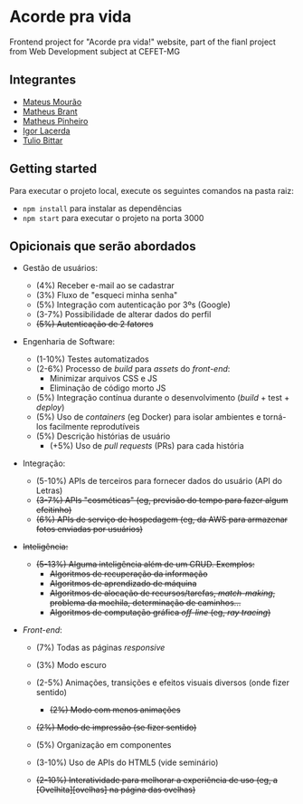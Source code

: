 # Acorde pra vida

Frontend project for "Acorde pra vida!" website, part of the fianl project from Web Development subject at CEFET-MG

## Integrantes

- [Mateus Mourão](https://github.com/mmdfmateus)
- [Matheus Brant](https://github.com/matheusBrant)
- [Matheus Pinheiro](https://github.com/MatheusPinheirodeSouza1)
- [Igor Lacerda](https://github.com/GitScrider)
- [Tulio Bittar](https://github.com/mmdfmateus)

## Getting started

Para executar o projeto local, execute os seguintes comandos na pasta raiz:

- `npm install` para instalar as dependências
- `npm start` para executar o projeto na porta 3000

## Opicionais que serão abordados

- Gestão de usuários:
  - (4%) Receber e-mail ao se cadastrar
  - (3%) Fluxo de "esqueci minha senha"
  - (5%) Integração com autenticação por 3ºs (Google)
  - (3-7%) Possibilidade de alterar dados do perfil
  - ~~(5%) Autenticação de 2 fatores~~
- Engenharia de Software:
  - (1-10%) Testes automatizados
  - (2-6%) Processo de _build_ para _assets_ do _front-end_:
    - Minimizar arquivos CSS e JS
    - Eliminação de código morto JS
  - (5%) Integração contínua durante o desenvolvimento (_build_ + test + _deploy_)
  - (5%) Uso de _containers_ (eg Docker) para isolar ambientes e torná-los facilmente reprodutíveis
  - (5%) Descrição histórias de usuário
    - (+5%) Uso de _pull requests_ (PRs) para cada história
- Integração:
  - (5-10%) APIs de terceiros para fornecer dados do usuário (API do Letras)
  - ~~(3-7%) APIs "cosméticas" (eg, previsão do tempo para fazer algum efeitinho)~~
  - ~~(6%) APIs de serviço de hospedagem (eg, da AWS para armazenar fotos enviadas por usuários)~~
- ~~Inteligência:~~
  - ~~(5-13%) Alguma inteligência além de um CRUD. Exemplos:~~
    - ~~Algoritmos de recuperação da informação~~
    - ~~Algoritmos de aprendizado de máquina~~
    - ~~Algoritmos de alocação de recursos/tarefas, _match-making_, problema da mochila, determinação de caminhos...~~
    - ~~Algoritmos de computação gráfica _off-line_ (eg, _ray tracing_)~~
- _Front-end_:

  - (7%) Todas as páginas _responsive_
  - (3%) Modo escuro
  - (2-5%) Animações, transições e efeitos visuais diversos (onde fizer sentido)
    - ~~(2%) Modo com menos animações~~
  - ~~(2%) Modo de impressão (se fizer sentido)~~

  - (5%) Organização em componentes
  - (3-10%) Uso de APIs do HTML5 (vide seminário)
  - ~~(2-10%) Interatividade para melhorar a experiência de uso (eg, a [Ovelhita][ovelhas] na página das ovelhas)~~
